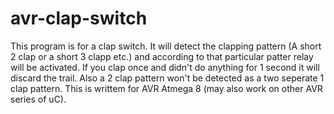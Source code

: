 # avr-clap-switch
This program is for a clap switch. It will detect the clapping pattern (A short 2 clap or a short 3 clapp etc.) and according to that particular patter relay will be activated. If you clap once and didn't do anything for 1 second it will discard the trail. Also a 2 clap pattern won't be detected as a two seperate 1 clap pattern. This is writtem for AVR Atmega 8 (may also work on other AVR series of uC).
